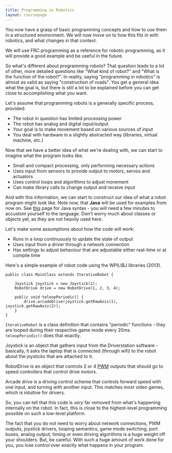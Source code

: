 ```yaml
---
title: Programming in Robotics
layout: coursepage
---
```


You now have a grasp of basic programming concepts and how to use them in a structured environment. We will now move on to how this fits in with robotics, and what changes in that context.

We will use FRC programming as a reference for robotic programming, as it will provide a good example and be useful in the future.

So what's different about programming robots? That question leads to a lot of other, more detailed questions like "What kind of robot?" and "What is the function of the robot?". In reality, saying "programming in robotics" is almost as valid as saying "construction of roads". You get a general idea what the goal is, but there is still a lot to be explained before you can get close to accomplishing what you want.

Let's assume that programming robots is a generally specific process, provided:

- The robot in question has limited processing power
- The robot has analog and digital input/output
- Your goal is to make movement based on various sources of input
- You deal with hardware in a slightly abstracted way (libraries, virtual machine, etc.)

Now that we have a better idea of what we're dealing with, we can start to imagine what the program looks like.

- Small and compact processing, only performing necessary actions
- Uses input from sensors to provide output to motors, servos and actuators
- Uses control loops and algorithms to adjust movement
- Can make library calls to change output and receive input

And with this information, we can start to construct our idea of what a robot program might look like. Note now, that **Java** will be used for examples from now on. See [this](http://learnxinyminutes.com/docs/java/) page for Java syntax - you will need a few minutes to accustom yourself to the language. Don't worry much about classes or objects yet, as they are not heavily used here.

Let's make some assumptions about how the code will work:

- Runs in a loop continuously to update the state of output
- Uses input from a driver through a network connection
- Has settings to adjust behaviour that are adjustable either real-time or at compile time

Here's a simple example of robot code using the WPILIBJ libraries (2013).

    public class MainClass extends IterativeRobot {

        Joystick joystick = new Joystick(1);
        RobotDrive drive = new RobotDrive(1, 2, 3, 4);

        public void teleopPeriodic() {
            drive.arcadeDrive(joystick.getRawAxis(1), joystick.getRawAxis(2));
        }
    }
    
`IterativeRobot` is a class definition that contains "periodic" functions - they are looped during their respective game mode every 20ms. `teleopPeriodic()` does that exactly.

Joystick is an object that gathers input from the Driverstation software - basically, it asks the laptop that is connected (through wifi) to the robot about the joysticks that are attached to it.

RobotDrive is an object that controls 2 or 4 [PWM](http://en.wikipedia.org/wiki/Pulse-width_modulation) outputs that should go to speed controllers that control drive motors.

Arcade drive is a driving control scheme that controls forward speed with one input, and turning with another input. This matches most video games, which is intuitive for drivers.

So, you can tell that this code is *very* far removed from what's happening internally on the robot. In fact, this is close to the highest-level programming possible on such a low-level platform.

The fact that you do not need to worry about network connections, PWM outputs, joystick drivers, looping semantics, game mode switching, port buses, analog output, timing or even driving algorithms is a huge weight off your shoulders. But, be careful. With such a huge amount of work done for you, you lose control over exactly what happens in your program.
